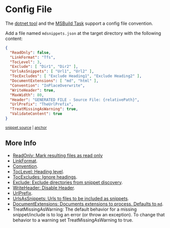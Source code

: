 <!--
GENERATED FILE - DO NOT EDIT
This file was generated by [MarkdownSnippets](https://github.com/SimonCropp/MarkdownSnippets).
Source File: /docs/mdsource/config-file.source.md
To change this file edit the source file and then run MarkdownSnippets.
-->

# Config File

The [dotnet tool](/readme.md#installation) and the [MSBuild Task](msbuild.md) support a config file convention.

Add a file named `mdsnippets.json` at the target directory with the following content:

<!-- snippet: sampleConfig.json -->
<a id='snippet-sampleConfig.json'></a>
```json
{
  "ReadOnly": false,
  "LinkFormat": "Tfs",
  "TocLevel": 3,
  "Exclude": [ "Dir1", "Dir2" ],
  "UrlsAsSnippets": [ "Url1", "Url2" ],
  "TocExcludes": [ "Exclude Heading1", "Exclude Heading2" ],
  "DocumentExtensions": [ "md", "html" ],
  "Convention": "InPlaceOverwrite",
  "WriteHeader": true,
  "MaxWidth": 80,
  "Header": "GENERATED FILE - Source File: {relativePath}",
  "UrlPrefix": "TheUrlPrefix",
  "TreatMissingAsWarning": true,
  "ValidateContent": true
}
```
<sup><a href='/src/ConfigReader.Tests/sampleConfig.json#L1-L16' title='File snippet `sampleConfig.json` was extracted from'>snippet source</a> | <a href='#snippet-sampleConfig.json' title='Navigate to start of snippet `sampleConfig.json`'>anchor</a></sup>
<!-- endSnippet -->


## More Info

 * [ReadOnly: Mark resulting files as read only](/readme.md#mark-resulting-files-as-read-only)
 * [LinkFormat](/readme.md#linkformat).
 * [Convention](/readme.md#document-convention).
 * [TocLevel: Heading level](/docs/toc.md#heading-level).
 * [TocExcludes: Ignore headings](/docs/toc.md#ignore-headings).
 * [Exclude: Exclude directories from snippet discovery](/docs/snippet-exclusion.md).
 * [WriteHeader: Disable Header](/docs/header.md#disable-header).
 * [UrlPrefix](/readme.md#urlprefix).
 * [UrlsAsSnippets: Urls to files to be included as snippets](/readme.md#urlsassnippets).
 * [DocumentExtensions: Documents extensions to process. Defaults to `md`](/readme.md#documentextensions).
 * TreatMissingAsWarning: The default behavior for a missing snippet/include is to log an error (or throw an exception). To change that behavior to a warning set TreatMissingAsWarning to true.
